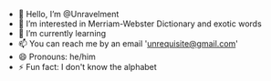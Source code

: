 - 👋 Hello, I’m @Unravelment
- 👀 I’m interested in Merriam-Webster Dictionary and exotic words
- 🌱 I’m currently learning 
- 📫 You can reach me by an email 'unrequisite@gmail.com'
- 😄 Pronouns: he/him
- ⚡ Fun fact: I don't know the alphabet

<!---
Unravelment/Unravelment is a ✨ special ✨ repository because its `README.md` (this file) appears on your GitHub profile.
You can click the Preview link to take a look at your changes.
--->
